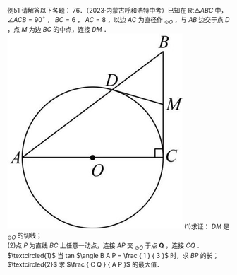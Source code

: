 例51 请解答以下各题： 76．（2023·内蒙古呼和浩特中考）已知在 $\mathrm { R t } \triangle A B C$ 中， $\angle A C B = 9 0 ^ { \circ }$ ， $B C = 6$ ， $A C = 8$ ，以边 $A C$ 为直径作 $_ { \odot O }$ ，与 $A B$ 边交于点 $D$ ，点 $M$ 为边 $B C$ 的中点，连接 $D M$ ．
![](<../../qs_image_DB/专题3-6__圆的综合（27类题型）（解析版）/9746360113d59d0449680d1a0dcc498455d5702253e5fa514a5ee446f83d03fe.jpg>)
(1)求证： $D M$ 是 $_ { \odot O }$ 的切线；  
(2)点 $P$ 为直线 $B C$ 上任意一动点，连接 $A P$ 交 $_ { \odot O }$ 于点 $\boldsymbol { Q }$ ，连接 $C Q$ ．$\textcircled{1}$ 当 tan $\angle B A P = \frac { 1 } { 3 }$ 时，求 $B P$ 的长；  
$\textcircled{2}$ 求 $\frac { C Q } { A P }$ 的最大值．
